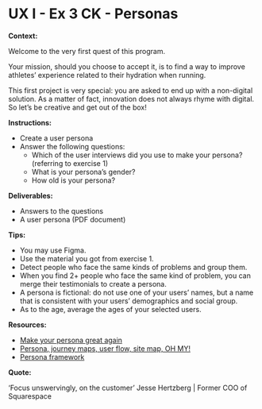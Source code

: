 # UX I - Ex 3 CK - Personas

**Context:** 

Welcome to the very first quest of this program. 

Your mission, should you choose to accept it, is to find a way to improve athletes’ experience related to their hydration when running. 

This first project is very special: you are asked to end up with a non-digital solution. As a matter of fact, innovation does not always rhyme with digital. So let’s be creative and get out of the box! 

**Instructions:** 

- Create a user persona
- Answer the following questions:
    - Which of the user interviews did you use to make your persona? (referring to exercise 1)
    - What is your persona’s gender?
    - How old is your persona?

**Deliverables:** 

- Answers to the questions
- A user persona (PDF document)

**Tips:** 

- You may use Figma.
- Use the material you got from exercise 1.
- Detect people who face the same kinds of problems and group them.
- When you find 2+ people who face the same kind of problem, you can merge their testimonials to create a persona.
- A persona is fictional: do not use one of your users’ names, but a name that is consistent with your users’ demographics and social group.
- As to the age, average the ages of your selected users.

**Resources:** 

- [Make your persona great again](https://uxdesign.cc/personas-e60c1c06ead1)
- [Persona, journey maps, user flow, site map, OH MY!](https://uxdesign.cc/personas-journey-maps-site-maps-and-user-flows-oh-my-e71d044b4bcb)
- [Persona framework](https://miro.medium.com/max/1400/0*RbHfR6BHhhFIENNf)

**Quote:** 

‘Focus unswervingly, on the customer’ Jesse Hertzberg | Former COO of Squarespace